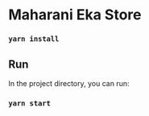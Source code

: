 # Maharani Eka Store

### `yarn install`

## Run

In the project directory, you can run:

### `yarn start`

